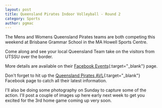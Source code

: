 ```yaml
---
layout: post
title: Queensland Pirates Indoor Volleyball - Round 2
category: Sports
author: pgmac
---
```

The Mens and Womens Queensland Pirates teams are both competing this weekend at Brisbane Grammar School in the MA Howell Sports Centre.

Come along and see your local Queensland Team take on the visitors from UTSSU over the border.

More details are available on their [Facebook Events](https://www.facebook.com/events/238671252957616/){:target="_blank"} page.

Don't forget to hit up the [Queensland Pirates AVL](http://www.facebook.com/qldavl){:target="_blank"} Facebook page to catch all their latest information.

I'll also be doing some photography on Sunday to capture some of the action.  I'll post a couple of images up here early next week to get you excited for the 3rd home game coming up very soon.
